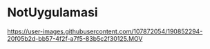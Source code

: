 # NotUygulamasi
https://user-images.githubusercontent.com/107872054/190852294-20f05b2d-bb57-4f2f-a7f5-83b5c2f30125.MOV
